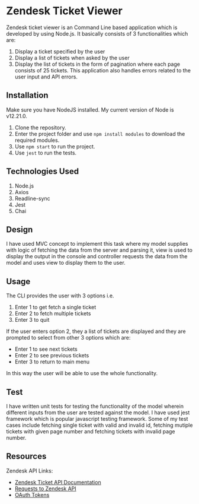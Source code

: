 # Zendesk Ticket Viewer 
Zendesk ticket viewer is an Command Line based application which is developed by using Node.js. 
It basically consists of 3 functionalities which are:
1. Display a ticket specified by the user
2. Display a list of tickets when asked by the user
3. Display the list of tickets in the form of pagination where each page consists of 25 tickets.
This application also handles errors related to the user input and API errors.

## Installation
Make sure you have NodeJS installed. My current version of Node is v12.21.0.
1. Clone the repository.
2. Enter the project folder and use `npm install modules` to download the required modules.
3. Use `npm start` to run the project.
4. Use `jest` to run the tests.

## Technologies Used
1. Node.js
2. Axios
3. Readline-sync
4. Jest
5. Chai

## Design
I have used MVC concept to implement this task where my model supplies with logic of fetching
the data from the server and parsing it, view is used to display the output in the console and
controller requests the data from the model and uses view to display them to the user.


## Usage
The CLI provides the user with 3 options i.e. 
1. Enter 1 to get fetch a single ticket
2. Enter 2 to fetch multiple tickets
3. Enter 3 to quit

If the user enters option 2, they a list of tickets are displayed and they are prompted to 
select from other 3 options which are:
* Enter 1 to see next tickets
* Enter 2 to see previous tickets
* Enter 3 to return to main menu

In this way the user will be able to use the whole functionality.

## Test
I have written unit tests for testing the functionality of the model wherein different
inputs from the user are tested against the model. I have used jest framework which is 
popular javascript testing framework. Some of my test cases include fetching single ticket
with valid and invalid id, fetching mutiple tickets with given page number and fetching
tickets with invalid page number.

## Resources
Zendesk API Links:
- [Zendesk Ticket API Documentation](https://developer.zendesk.com/rest_api/docs/core/tickets)
- [Requests to Zendesk API](https://developer.zendesk.com/documentation/developer-tools/working-with-the-zendesk-apis/making-requests-to-the-zendesk-api/#topic_hdt_nfx_3m)
- [OAuth Tokens](https://developer.zendesk.com/documentation/ticketing/working-with-oauth/creating-and-using-oauth-tokens-with-the-api/)

